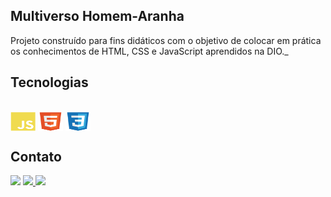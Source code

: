 

## Multiverso Homem-Aranha 

Projeto construído para fins didáticos com o objetivo de colocar em prática os conhecimentos de HTML, CSS e JavaScript aprendidos na DIO._

##

## Tecnologias

<div style="display: inline_block"><br>
  <img align="center" alt="WR-Js" height="30" width="40" src="https://raw.githubusercontent.com/devicons/devicon/master/icons/javascript/javascript-plain.svg">
  <img align="center" alt="WR-HTML" height="30" width="40" src="https://raw.githubusercontent.com/devicons/devicon/master/icons/html5/html5-original.svg">
  <img align="center" alt="WR-CSS" height="30" width="40" src="https://raw.githubusercontent.com/devicons/devicon/master/icons/css3/css3-original.svg">
</div>

##

## Contato

<div> 
  <a href="https://instagram.com/wrfrontdesign" target="_blank"><img src="https://img.shields.io/badge/-Instagram-%23E4405F?style=for-the-badge&logo=instagram&logoColor=white" target="_blank"></a>
  <a href="https://wa.me/5583998034379"><img src="https://img.shields.io/badge/WhatsApp-25D366?style=for-the-badge&logo=whatsapp&logoColor=white"/a>
 <a href="https://www.linkedin.com/in/wemerson-roberto-79559a154/" target="_blank"><img src="https://img.shields.io/badge/-LinkedIn-%230077B5?style=for-the-badge&logo=linkedin&logoColor=white" target="_blank"></a>
